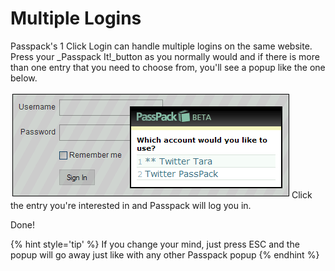 # Multiple Logins

Passpack's 1 Click Login can handle multiple logins on the same website. Press your \_Passpack It!\_button as you normally would and if there is more than one entry that you need to choose from, you'll see a popup like the one below.

![](/assets/1clicklogin_multiplelogins.png)
Click the entry you're interested in and Passpack will log you in.

Done!

{% hint style='tip' %}
If you change your mind, just press ESC and the popup will go away just like with any other Passpack popup
{% endhint %}
